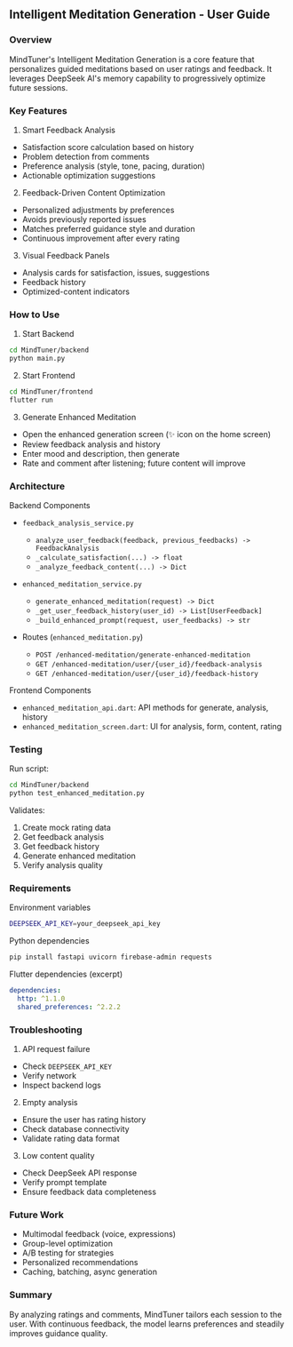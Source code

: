 ## Intelligent Meditation Generation - User Guide

### Overview

MindTuner's Intelligent Meditation Generation is a core feature that personalizes guided meditations based on user ratings and feedback. It leverages DeepSeek AI's memory capability to progressively optimize future sessions.

### Key Features

1) Smart Feedback Analysis
- Satisfaction score calculation based on history
- Problem detection from comments
- Preference analysis (style, tone, pacing, duration)
- Actionable optimization suggestions

2) Feedback-Driven Content Optimization
- Personalized adjustments by preferences
- Avoids previously reported issues
- Matches preferred guidance style and duration
- Continuous improvement after every rating

3) Visual Feedback Panels
- Analysis cards for satisfaction, issues, suggestions
- Feedback history
- Optimized-content indicators

### How to Use

1) Start Backend
```bash
cd MindTuner/backend
python main.py
```

2) Start Frontend
```bash
cd MindTuner/frontend
flutter run
```

3) Generate Enhanced Meditation
- Open the enhanced generation screen (✨ icon on the home screen)
- Review feedback analysis and history
- Enter mood and description, then generate
- Rate and comment after listening; future content will improve

### Architecture

Backend Components
- `feedback_analysis_service.py`
  - `analyze_user_feedback(feedback, previous_feedbacks) -> FeedbackAnalysis`
  - `_calculate_satisfaction(...) -> float`
  - `_analyze_feedback_content(...) -> Dict`

- `enhanced_meditation_service.py`
  - `generate_enhanced_meditation(request) -> Dict`
  - `_get_user_feedback_history(user_id) -> List[UserFeedback]`
  - `_build_enhanced_prompt(request, user_feedbacks) -> str`

- Routes (`enhanced_meditation.py`)
  - `POST /enhanced-meditation/generate-enhanced-meditation`
  - `GET /enhanced-meditation/user/{user_id}/feedback-analysis`
  - `GET /enhanced-meditation/user/{user_id}/feedback-history`

Frontend Components
- `enhanced_meditation_api.dart`: API methods for generate, analysis, history
- `enhanced_meditation_screen.dart`: UI for analysis, form, content, rating

### Testing

Run script:
```bash
cd MindTuner/backend
python test_enhanced_meditation.py
```

Validates:
1. Create mock rating data
2. Get feedback analysis
3. Get feedback history
4. Generate enhanced meditation
5. Verify analysis quality

### Requirements

Environment variables
```bash
DEEPSEEK_API_KEY=your_deepseek_api_key
```

Python dependencies
```bash
pip install fastapi uvicorn firebase-admin requests
```

Flutter dependencies (excerpt)
```yaml
dependencies:
  http: ^1.1.0
  shared_preferences: ^2.2.2
```

### Troubleshooting

1) API request failure
- Check `DEEPSEEK_API_KEY`
- Verify network
- Inspect backend logs

2) Empty analysis
- Ensure the user has rating history
- Check database connectivity
- Validate rating data format

3) Low content quality
- Check DeepSeek API response
- Verify prompt template
- Ensure feedback data completeness

### Future Work

- Multimodal feedback (voice, expressions)
- Group-level optimization
- A/B testing for strategies
- Personalized recommendations
- Caching, batching, async generation

### Summary

By analyzing ratings and comments, MindTuner tailors each session to the user. With continuous feedback, the model learns preferences and steadily improves guidance quality.


